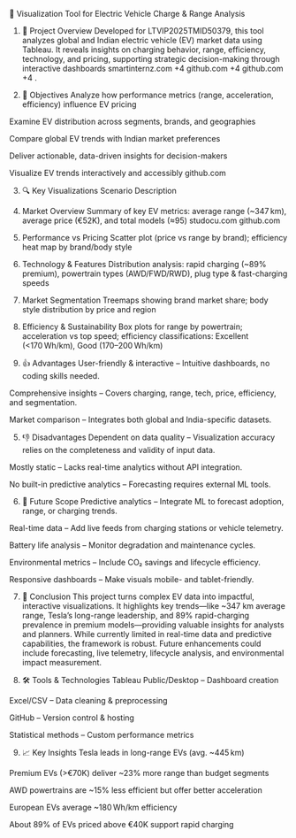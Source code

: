 🎯 Visualization Tool for Electric Vehicle Charge & Range Analysis
1. 📌 Project Overview
Developed for LTVIP2025TMID50379, this tool analyzes global and Indian electric vehicle (EV) market data using Tableau. It reveals insights on charging behavior, range, efficiency, technology, and pricing, supporting strategic decision-making through interactive dashboards 
smartinternz.com
+4
github.com
+4
github.com
+4
.

2. 🎯 Objectives
Analyze how performance metrics (range, acceleration, efficiency) influence EV pricing

Examine EV distribution across segments, brands, and geographies

Compare global EV trends with Indian market preferences

Deliver actionable, data-driven insights for decision-makers

Visualize EV trends interactively and accessibly 
github.com

3. 🔍 Key Visualizations
Scenario	Description
1. Market Overview	Summary of key EV metrics: average range (~347 km), average price (€52K), and total models (≈95) 
studocu.com
github.com
2. Performance vs Pricing	Scatter plot (price vs range by brand); efficiency heat map by brand/body style
3. Technology & Features	Distribution analysis: rapid charging (~89% premium), powertrain types (AWD/FWD/RWD), plug type & fast-charging speeds
4. Market Segmentation	Treemaps showing brand market share; body style distribution by price and region
5. Efficiency & Sustainability	Box plots for range by powertrain; acceleration vs top speed; efficiency classifications: Excellent (<170 Wh/km), Good (170–200 Wh/km)

4. 👍 Advantages
User-friendly & interactive – Intuitive dashboards, no coding skills needed.

Comprehensive insights – Covers charging, range, tech, price, efficiency, and segmentation.

Market comparison – Integrates both global and India-specific datasets.

5. 👎 Disadvantages
Dependent on data quality – Visualization accuracy relies on the completeness and validity of input data.

Mostly static – Lacks real-time analytics without API integration.

No built-in predictive analytics – Forecasting requires external ML tools.

6. 🚀 Future Scope
Predictive analytics – Integrate ML to forecast adoption, range, or charging trends.

Real-time data – Add live feeds from charging stations or vehicle telemetry.

Battery life analysis – Monitor degradation and maintenance cycles.

Environmental metrics – Include CO₂ savings and lifecycle efficiency.

Responsive dashboards – Make visuals mobile- and tablet-friendly.

7. 🧾 Conclusion
This project turns complex EV data into impactful, interactive visualizations. It highlights key trends—like ~347 km average range, Tesla’s long-range leadership, and 89% rapid-charging prevalence in premium models—providing valuable insights for analysts and planners. While currently limited in real-time data and predictive capabilities, the framework is robust. Future enhancements could include forecasting, live telemetry, lifecycle analysis, and environmental impact measurement.

8. 🛠 Tools & Technologies
Tableau Public/Desktop – Dashboard creation

Excel/CSV – Data cleaning & preprocessing

GitHub – Version control & hosting

Statistical methods – Custom performance metrics

9. 📈 Key Insights
Tesla leads in long-range EVs (avg. ~445 km)

Premium EVs (>€70K) deliver ~23% more range than budget segments

AWD powertrains are ~15% less efficient but offer better acceleration

European EVs average ~180 Wh/km efficiency

About 89% of EVs priced above €40K support rapid charging
